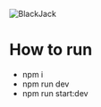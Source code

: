 ![BlackJack]('https://github.com/alexjohnporter/blackjack-ts/blob/main/blackjack.png')

# How to run
* npm i
* npm run dev
* npm run start:dev

